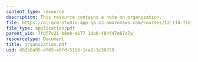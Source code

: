 ```yaml
---
content_type: resource
description: This resource contains a note on organization.
file: https://ol-ocw-studio-app-qa.s3.amazonaws.com/courses/12-114-field-geology-i-fall-2005/d9256a95df65a0fd51561ca2c1c30759_organization.pdf
file_type: application/pdf
parent_uid: 7fdf7c21-b8e8-a177-1da0-484f47e67a7a
resourcetype: Document
title: organization.pdf
uid: d9256a95-df65-a0fd-5156-1ca2c1c30759
---
```

